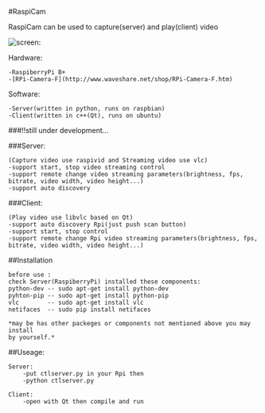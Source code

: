 #RaspiCam

RaspiCam can be used to capture(server) and play(client) video

![screen:](https://raw.githubusercontent.com/tlhc/RaspiCam/master/client/pics/demo_client.png)

Hardware:

    -RaspiberryPi B+
    -[RPi-Camera-F](http://www.waveshare.net/shop/RPi-Camera-F.htm)
    
Software:

    -Server(written in python, runs on raspbian)
    -Client(written in c++(Qt), runs on ubuntu)

###!!still under development...

###Server:

    (Capture video use raspivid and Streaming video use vlc)
    -support start, stop video streaming control
    -support remote change video streaming parameters(brightness, fps, bitrate, video width, video height...)
    -support auto discovery
    
###Client:

    (Play video use libvlc based on Qt)
    -support auto discovery Rpi(just push scan button)
    -support start, stop control
    -support remote change Rpi video streaming parameters(brightness, fps, bitrate, video width, video height...)


##Installation

    before use :
    check Server(RaspiberryPi) installed these components:
    python-dev -- sudo apt-get install python-dev
    pyhton-pip -- sudo apt-get install python-pip
    vlc        -- sudo apt-get install vlc
    netifaces  -- sudo pip install netifaces

    *may be has other packeges or components not mentioned above you may install 
    by yourself.*

##Useage:

    Server:
        -put ctlserver.py in your Rpi then
        -python ctlserver.py

    Client:
        -open with Qt then compile and run

